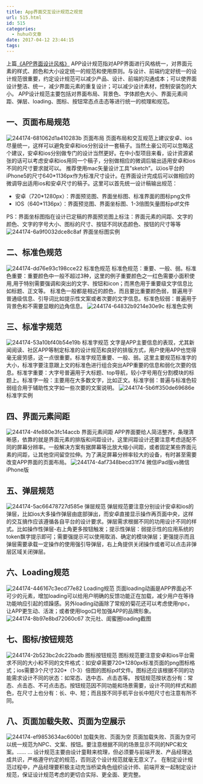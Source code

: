 ```yaml
---
title: App界面交互设计规范之视觉
url: 515.html
id: 515
categories:
  - huhuの文章
date: 2017-04-12 23:44:15
tags:
---
```


上篇[《APP界面设计风格》](http://www.woshipm.com/ucd/193763.html "App界面设计风格") APP设计规范指对APP界面进行风格统一，对界面元素的样式、颜色和大小设定统一的规范和使用原则。与设计、前端约定好统一的设计规范很重要，约定设计规范可以减少产品、设计、前端的沟通成本；可以使界面设计整洁、统一，减少界面元素的重复设计；可以减少设计素材，控制安装包的大小。 APP设计规范主要包括对界面布局、背景色、字体颜色大小、界面元素间距、弹层、loading、图标、按钮常态点击态等进行统一的梳理和规范。

一、页面布局规范
--------

![244174-681062d1a410283b](http://image.woshipm.com/wp-files/2015/08/244174-681062d1a410283b.png) 页面布局 页面布局和交互规范上建议安卓、ios尽量统一，这样可以避免安卓和ios分别设计一套稿子。当然土豪公司可以忽略这个建议，安卓和ios分别做专门的设计当然更好。在中小型项目来看，设计资源紧张的话可以考虑安卓和ios用同一个稿子，分别做相应的微调后输出适用安卓和ios不同的尺寸要求就可以。 推荐使用mac矢量设计工具”sketch”。以ios平台的iPhone5的尺寸640*1136px作为标准尺寸设计。在界面设计完成后可以做相应的微调导出适用ios和安卓尺寸的稿子。这里可以首先统一设计稿输出规范：

*   安卓（720*1280px）：界面预览图、界面坐标图、标准界面的图标png文件
*   IOS（640*1136px）：界面预览图、界面坐标图、1-3倍图矢量图标pdf文件

PS：界面坐标图指在设计已定稿的界面预览图上标注：界面元素的间距、文字的颜色、文字的字号大小、图标的尺寸、按钮不同状态颜色、按钮的尺寸等等 ![244174-6a9f0032dce8c8af](http://image.woshipm.com/wp-files/2015/08/244174-6a9f0032dce8c8af.png) 界面坐标图实例

二、标准色规范
-------

![244174-dd76e93c198cce22](http://image.woshipm.com/wp-files/2015/08/244174-dd76e93c198cce22.png) 标准色规范 标准色规范：重要、一般、弱。标准色重要：重要颜色中一般不超过3种，这里的例子重要颜色之一红色需要小面积使用,用于特别需要强调和突出的文字、按钮和icon；而黑色用于重要级文字信息比如标题、正文等。 标准色一般都是相近的颜色，而且要比重要颜色弱，普遍用于普通级信息、引导词比如提示性文案或者次要的文字信息。标准色较弱：普遍用于背景色和不需要显眼的边角信息。 ![244174-64832b9214e30e9c](http://image.woshipm.com/wp-files/2015/08/244174-64832b9214e30e9c.png) 标准色实例

三、标准字规范
-------

![244174-53a10bf40b54e19b](http://image.woshipm.com/wp-files/2015/08/244174-53a10bf40b54e19b.png) 标准字规范 文字是APP主要信息的表现，尤其新闻阅读、社区APP等制定标准的设计规范和良好的排版方式，用户使用APP也觉得毫无疲劳感，这一点很重要。标准字规范重要、一般、弱。这里主要规范标准字的大小，标准字要注意跟上文的标准色进行组合突出APP重要的信息和弱化次要的信息。标准字重要：大字号普遍用于大标题、top导航，较小字号用在分割模块的标题上。标准字一般：主要用在大多数文字，比如正文。标准字弱：普遍与标准色较弱组合用于辅助性文字如一些次要的文案说明。 ![244174-5b6ff350de69686e](http://image.woshipm.com/wp-files/2015/08/244174-5b6ff350de69686e.png) 标准字实例

四、界面元素间距
--------

![244174-4fe880e3fc14accb](http://image.woshipm.com/wp-files/2015/08/244174-4fe880e3fc14accb.png) 界面元素间距 APP界面要给人简洁整齐，条理清晰感，依靠的就是界面元素的排版和间距设计。这里间距设计还要注意考虑适配不同的屏幕分辨率。一般解决方案有据屏幕等比放大缩小间距，或者固定某些界面元素的间距，让其他空间留空拉伸。为了满足屏幕分辨率较大的设备，有时甚至需要改变APP界面的页面布局。 ![244174-4af7348becd31f74](http://image.woshipm.com/wp-files/2015/08/244174-4af7348becd31f74.png) 微信iPad版vs微信iPhone版

五、弹层规范
------

![244174-5ac66478727d585e](http://image.woshipm.com/wp-files/2015/08/244174-5ac66478727d585e.png) 弹层规范 弹层规范要注意分别设计安卓和ios的弹层，比如ios大多操作弹层由底部弹出，而安卓直接显示操作再页面中央，这样的交互搞作应该遵循各自平台的设计要求。弹层需求根据不同的功用设计不同的样式。比如操作性弹层-右上角更多按钮触发；提示性弹层：弱提示性的应用系统的token飘字提示即可；需要强提示可以使用取消、确定的模块弹层；更强提示而且弹层需要承载一定操作的使用强引导弹层，右上角提供关闭操作或者可以点击非弹层区域关闭弹层。

六、Loading规范
-----------

![244174-446167c3ecd77e82](http://image.woshipm.com/wp-files/2015/08/244174-446167c3ecd77e82.png) Loading规范 页面loading动画是APP界面必不可少的元素，增加loading可以给用户明确的反馈功能正在加载，减少用户在等待功能响应引起的烦躁感。另外loading动画除了常规的菊花还可以考虑使用npc，让APP更生动、活泼；或者使用logo口号加强APP的品牌形象。 ![244174-8b97e8bd72060c67](http://image.woshipm.com/wp-files/2015/08/244174-8b97e8bd72060c67.png) 次元社、闺蜜圈loading截图

七、图标/按钮规范
---------

![244174-2b523bc2dc22badb](http://image.woshipm.com/wp-files/2015/08/244174-2b523bc2dc22badb.png) 图标按钮规范 图标规范要注意安卓和ios平台需求不同的大小和不同的文件格式：如安卓需要720\*1280px标准页面的png图标格式；ios需要3个尺寸320\*（1-3）倍图的图标pdf文件。图标还应该根据不同的功能需求设计不同的状态：如常态、选中态、点击态等。 按钮规范按状态分有：常态、点击态、不可点击态。按钮规范因不同功能和场景需要，设计不同的样式和颜色，在尺寸上也分有：长、中、短；而且按不同手机平台长中短尺寸也注意有所不同。

八、页面加载失败、页面为空展示
---------------

![244174-ef9853634ac600b1](http://image.woshipm.com/wp-files/2015/08/244174-ef9853634ac600b1.png) 加载失败、页面为空 页面加载失败、页面为空可以统一规范为NPC、文案、按钮。要注意根据不同的场景显示不同的NPC和文案。…… … 设计规范主要由设计童鞋来梳理，但必须要与前端开发、产品经理达成共识，严格遵守约定的规范，否则这个设计规范就毫无意义了。 在制定设计规范过程中，产品经理要积极主动充当桥梁角色组织设计师、前端开发一起制定设计规范，保证设计规范考虑的更切合实际、更全面、更完整。